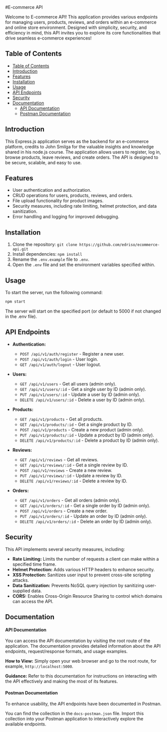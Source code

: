 #E-commerce API

Welcome to E-commerce API! This application provides various endpoints for managing users, products, reviews, and orders within an e-commerce and online store environment.
Designed with simplicity, security, and efficiency in mind, this API invites you to explore its core functionalities that drive seamless e-commerce experiences!

## Table of Contents

- [Table of Contents](#table-of-contents)
- [Introduction](#introduction)
- [Features](#features)
- [Installation](#installation)
- [Usage](#usage)
- [API Endpoints](#api-endpoints)
- [Security](#security)
- [Documentation](#documentation)
  - [API Documentation](#api-documentation)
  - [Postman Documentation](#postman-documentation)

## Introduction

This Express.js application serves as the backend for an e-commerce platform, credits to John Smilga for the valuable insights and knowledge shared in his node.js course. The application allows users to register, log in, browse products, leave reviews, and create orders. The API is designed to be secure, scalable, and easy to use.

## Features

- User authentication and authorization.
- CRUD operations for users, products, reviews, and orders.
- File upload functionality for product images.
- Security measures, including rate limiting, helmet protection, and data sanitization.
- Error handling and logging for improved debugging.

## Installation

1. Clone the repository: `git clone https://github.com/edriso/ecommerce-api.git`
2. Install dependencies: `npm install`
3. Rename the `.env.example` file to `.env`.
4. Open the `.env` file and set the environment variables specified within.

## Usage

To start the server, run the following command:

```bash
npm start
```

The server will start on the specified port (or default to 5000 if not changed in the .env file).

## API Endpoints

- **Authentication:**

  - `POST /api/v1/auth/register` - Register a new user.
  - `POST /api/v1/auth/login` - User login.
  - `GET /api/v1/auth/logout` - User logout.

- **Users:**

  - `GET /api/v1/users` - Get all users (admin only).
  - `GET /api/v1/users/:id` - Get a single user by ID (admin only).
  - `PUT /api/v1/users/:id` - Update a user by ID (admin only).
  - `DELETE /api/v1/users/:id` - Delete a user by ID (admin only).

- **Products:**

  - `GET /api/v1/products` - Get all products.
  - `GET /api/v1/products/:id` - Get a single product by ID.
  - `POST /api/v1/products` - Create a new product (admin only).
  - `PUT /api/v1/products/:id` - Update a product by ID (admin only).
  - `DELETE /api/v1/products/:id` - Delete a product by ID (admin only).

- **Reviews:**

  - `GET /api/v1/reviews` - Get all reviews.
  - `GET /api/v1/reviews/:id` - Get a single review by ID.
  - `POST /api/v1/reviews` - Create a new review.
  - `PUT /api/v1/reviews/:id` - Update a review by ID.
  - `DELETE /api/v1/reviews/:id` - Delete a review by ID.

- **Orders:**
  - `GET /api/v1/orders` - Get all orders (admin only).
  - `GET /api/v1/orders/:id` - Get a single order by ID (admin only).
  - `POST /api/v1/orders` - Create a new order.
  - `PUT /api/v1/orders/:id` - Update an order by ID (admin only).
  - `DELETE /api/v1/orders/:id` - Delete an order by ID (admin only).

## Security

This API implements several security measures, including:

- **Rate Limiting:** Limits the number of requests a client can make within a specified time frame.
- **Helmet Protection:** Adds various HTTP headers to enhance security.
- **XSS Protection:** Sanitizes user input to prevent cross-site scripting attacks.
- **Data Sanitization:** Prevents NoSQL query injection by sanitizing user-supplied data.
- **CORS:** Enables Cross-Origin Resource Sharing to control which domains can access the API.

## Documentation

#### API Documentation

You can access the API documentation by visiting the root route of the application. The documentation provides detailed information about the API endpoints, request/response formats, and usage examples.

**How to View:** Simply open your web browser and go to the root route, for example, `http://localhost:5000`.

**Guidance:** Refer to this documentation for instructions on interacting with the API effectively and making the most of its features.

#### Postman Documentation

To enhance usability, the API endpoints have been documented in Postman.

You can find the collection in the `docs-postman.json` file. Import this collection into your Postman application to interactively explore the available endpoints.
